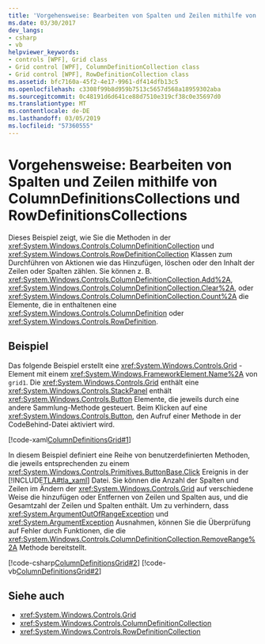 ```yaml
---
title: 'Vorgehensweise: Bearbeiten von Spalten und Zeilen mithilfe von ColumnDefinitionsCollections und RowDefinitionsCollections'
ms.date: 03/30/2017
dev_langs:
- csharp
- vb
helpviewer_keywords:
- controls [WPF], Grid class
- Grid control [WPF], ColumnDefinitionCollection class
- Grid control [WPF], RowDefinitionCollection class
ms.assetid: bfc7160a-45f2-4e17-9961-df414dfb13c5
ms.openlocfilehash: c3308f99b8d959b7513c5657d568a18959302aba
ms.sourcegitcommit: 0c48191d6d641ce88d7510e319cf38c0e35697d0
ms.translationtype: MT
ms.contentlocale: de-DE
ms.lasthandoff: 03/05/2019
ms.locfileid: "57360555"
---
```

# <a name="how-to-manipulate-columns-and-rows-by-using-columndefinitionscollections-and-rowdefinitionscollections"></a>Vorgehensweise: Bearbeiten von Spalten und Zeilen mithilfe von ColumnDefinitionsCollections und RowDefinitionsCollections
Dieses Beispiel zeigt, wie Sie die Methoden in der <xref:System.Windows.Controls.ColumnDefinitionCollection> und <xref:System.Windows.Controls.RowDefinitionCollection> Klassen zum Durchführen von Aktionen wie das Hinzufügen, löschen oder den Inhalt der Zeilen oder Spalten zählen. Sie können z. B. <xref:System.Windows.Controls.ColumnDefinitionCollection.Add%2A>, <xref:System.Windows.Controls.ColumnDefinitionCollection.Clear%2A>, oder <xref:System.Windows.Controls.ColumnDefinitionCollection.Count%2A> die Elemente, die in enthaltenen eine <xref:System.Windows.Controls.ColumnDefinition> oder <xref:System.Windows.Controls.RowDefinition>.  
  
## <a name="example"></a>Beispiel  
 Das folgende Beispiel erstellt eine <xref:System.Windows.Controls.Grid> -Element mit einem <xref:System.Windows.FrameworkElement.Name%2A> von `grid1`. Die <xref:System.Windows.Controls.Grid> enthält eine <xref:System.Windows.Controls.StackPanel> enthält <xref:System.Windows.Controls.Button> Elemente, die jeweils durch eine andere Sammlung-Methode gesteuert. Beim Klicken auf eine <xref:System.Windows.Controls.Button>, den Aufruf einer Methode in der CodeBehind-Datei aktiviert wird.  
  
 [!code-xaml[ColumnDefinitionsGrid#1](~/samples/snippets/csharp/VS_Snippets_Wpf/ColumnDefinitionsGrid/CSharp/Window1.xaml#1)]  
  
 In diesem Beispiel definiert eine Reihe von benutzerdefinierten Methoden, die jeweils entsprechenden zu einem <xref:System.Windows.Controls.Primitives.ButtonBase.Click> Ereignis in der [!INCLUDE[TLA#tla_xaml](../../../../includes/tlasharptla-xaml-md.md)] Datei. Sie können die Anzahl der Spalten und Zeilen im Ändern der <xref:System.Windows.Controls.Grid> auf verschiedene Weise die hinzufügen oder Entfernen von Zeilen und Spalten aus, und die Gesamtzahl der Zeilen und Spalten enthält. Um zu verhindern, dass <xref:System.ArgumentOutOfRangeException> und <xref:System.ArgumentException> Ausnahmen, können Sie die Überprüfung auf Fehler durch Funktionen, die die <xref:System.Windows.Controls.ColumnDefinitionCollection.RemoveRange%2A> Methode bereitstellt.  
  
 [!code-csharp[ColumnDefinitionsGrid#2](~/samples/snippets/csharp/VS_Snippets_Wpf/ColumnDefinitionsGrid/CSharp/Window1.xaml.cs#2)]
 [!code-vb[ColumnDefinitionsGrid#2](~/samples/snippets/visualbasic/VS_Snippets_Wpf/ColumnDefinitionsGrid/VisualBasic/Window1.xaml.vb#2)]  
  
## <a name="see-also"></a>Siehe auch
- <xref:System.Windows.Controls.Grid>
- <xref:System.Windows.Controls.ColumnDefinitionCollection>
- <xref:System.Windows.Controls.RowDefinitionCollection>
